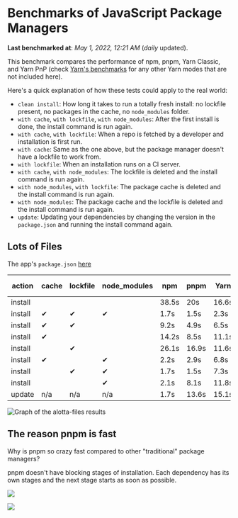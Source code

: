 # Benchmarks of JavaScript Package Managers

**Last benchmarked at**: _May 1, 2022, 12:21 AM_ (_daily_ updated).

This benchmark compares the performance of npm, pnpm, Yarn Classic, and Yarn PnP (check [Yarn's benchmarks](https://yarnpkg.com/benchmarks) for any other Yarn modes that are not included here).

Here's a quick explanation of how these tests could apply to the real world:

- `clean install`: How long it takes to run a totally fresh install: no lockfile present, no packages in the cache, no `node_modules` folder.
- `with cache`, `with lockfile`, `with node_modules`: After the first install is done, the install command is run again.
- `with cache`, `with lockfile`: When a repo is fetched by a developer and installation is first run.
- `with cache`: Same as the one above, but the package manager doesn't have a lockfile to work from.
- `with lockfile`: When an installation runs on a CI server.
- `with cache`, `with node_modules`: The lockfile is deleted and the install command is run again.
- `with node_modules`, `with lockfile`: The package cache is deleted and the install command is run again.
- `with node_modules`: The package cache and the lockfile is deleted and the install command is run again.
- `update`: Updating your dependencies by changing the version in the `package.json` and running the install command again.

## Lots of Files

The app's `package.json` [here](https://github.com/pnpm/pnpm.github.io/blob/main/benchmarks/fixtures/alotta-files/package.json)

| action  | cache | lockfile | node_modules| npm | pnpm | Yarn | Yarn PnP |
| ---     | ---   | ---      | ---         | --- | ---  | ---  | ---      |
| install |       |          |             | 38.5s | 20s | 16.6s | 23.1s |
| install | ✔     | ✔        | ✔           | 1.7s | 1.5s | 2.3s | n/a |
| install | ✔     | ✔        |             | 9.2s | 4.9s | 6.5s | 1.5s |
| install | ✔     |          |             | 14.2s | 8.5s | 11.1s | 5.9s |
| install |       | ✔        |             | 26.1s | 16.9s | 11.6s | 17.1s |
| install | ✔     |          | ✔           | 2.2s | 2.9s | 6.8s | n/a |
| install |       | ✔        | ✔           | 1.7s | 1.5s | 7.3s | n/a |
| install |       |          | ✔           | 2.1s | 8.1s | 11.8s | n/a |
| update  | n/a | n/a | n/a | 1.7s | 13.6s | 15.1s | 28.9s |

<img alt="Graph of the alotta-files results" src="/img/benchmarks/alotta-files.svg" />

## The reason pnpm is fast

Why is pnpm so crazy fast compared to other "traditional" package managers?

pnpm doesn't have blocking stages of installation. Each dependency has its own stages and the next stage starts as soon as possible.

![](/img/installation-stages-of-other-pms.png)

![](/img/installation-stages-of-pnpm.jpg)